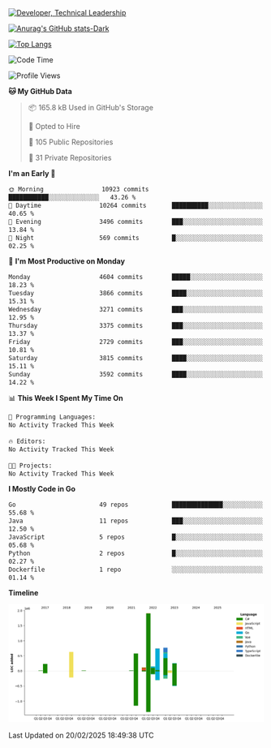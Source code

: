 <div>
  <a href="https://www.linkedin.com/in/arielpineiro/" target="_blank" rel="nofollow noopener noreferrer">
    <img src="https://img.shields.io/badge/-LinkedIn-%230077B5?style=for-the-badge&logo=linkedin&logoColor=white" alt="Developer, Technical Leadership" title="Ariel Piñeiro">
  </a>
</div>

[![Anurag's GitHub stats-Dark](https://github-readme-stats.vercel.app/api?username=arielsrv&show_icons=true&theme=dark#gh-dark-mode-only)](https://github.com/anuraghazra/github-readme-stats#gh-dark-mode-only)

[![Top Langs](https://github-readme-stats.vercel.app/api/top-langs/?username=arielsrv&layout=compact&langs_count=10&theme=dark#gh-dark-mode-only)](https://github.com/anuraghazra/github-readme-stats&theme=dark#gh-dark-mode-only)

<!--START_SECTION:waka-->
![Code Time](http://img.shields.io/badge/Code%20Time-1%2C131%20hrs%2018%20mins-blue)

![Profile Views](http://img.shields.io/badge/Profile%20Views-0-blue)

**🐱 My GitHub Data** 

> 📦 165.8 kB Used in GitHub's Storage 
 > 
> 💼 Opted to Hire
 > 
> 📜 105 Public Repositories 
 > 
> 🔑 31 Private Repositories 
 > 
**I'm an Early 🐤** 

```text
🌞 Morning                10923 commits       ███████████░░░░░░░░░░░░░░   43.26 % 
🌆 Daytime                10264 commits       ██████████░░░░░░░░░░░░░░░   40.65 % 
🌃 Evening                3496 commits        ███░░░░░░░░░░░░░░░░░░░░░░   13.84 % 
🌙 Night                  569 commits         █░░░░░░░░░░░░░░░░░░░░░░░░   02.25 % 
```
📅 **I'm Most Productive on Monday** 

```text
Monday                   4604 commits        █████░░░░░░░░░░░░░░░░░░░░   18.23 % 
Tuesday                  3866 commits        ████░░░░░░░░░░░░░░░░░░░░░   15.31 % 
Wednesday                3271 commits        ███░░░░░░░░░░░░░░░░░░░░░░   12.95 % 
Thursday                 3375 commits        ███░░░░░░░░░░░░░░░░░░░░░░   13.37 % 
Friday                   2729 commits        ███░░░░░░░░░░░░░░░░░░░░░░   10.81 % 
Saturday                 3815 commits        ████░░░░░░░░░░░░░░░░░░░░░   15.11 % 
Sunday                   3592 commits        ████░░░░░░░░░░░░░░░░░░░░░   14.22 % 
```


📊 **This Week I Spent My Time On** 

```text
💬 Programming Languages: 
No Activity Tracked This Week

🔥 Editors: 
No Activity Tracked This Week

🐱‍💻 Projects: 
No Activity Tracked This Week
```

**I Mostly Code in Go** 

```text
Go                       49 repos            ██████████████░░░░░░░░░░░   55.68 % 
Java                     11 repos            ███░░░░░░░░░░░░░░░░░░░░░░   12.50 % 
JavaScript               5 repos             █░░░░░░░░░░░░░░░░░░░░░░░░   05.68 % 
Python                   2 repos             █░░░░░░░░░░░░░░░░░░░░░░░░   02.27 % 
Dockerfile               1 repo              ░░░░░░░░░░░░░░░░░░░░░░░░░   01.14 % 
```



**Timeline**

![Lines of Code chart](https://raw.githubusercontent.com/arielsrv/arielsrv/main/assets/bar_graph.png)


 Last Updated on 20/02/2025 18:49:38 UTC
<!--END_SECTION:waka-->

